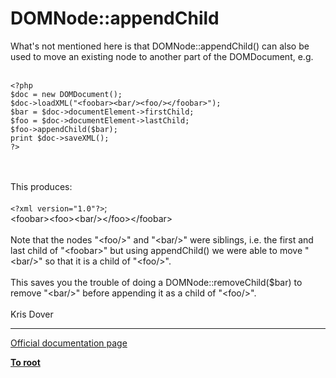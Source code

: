 # DOMNode::appendChild



What&apos;s not mentioned here is that DOMNode::appendChild() can also be used to move an existing node to another part of the DOMDocument, e.g.<br><br>

```
<?php
$doc = new DOMDocument();
$doc->loadXML("<foobar><bar/><foo/></foobar>");
$bar = $doc->documentElement->firstChild;
$foo = $doc->documentElement->lastChild;
$foo->appendChild($bar);
print $doc->saveXML();
?>
```
<br><br>This produces:<br><br>``<?xml version="1.0"?>``;<br>&lt;foobar&gt;&lt;foo&gt;&lt;bar/&gt;&lt;/foo&gt;&lt;/foobar&gt;<br><br>Note that the nodes "&lt;foo/&gt;" and "&lt;bar/&gt;" were siblings, i.e. the first and last child of "&lt;foobar&gt;" but using appendChild() we were able to move "&lt;bar/&gt;" so that it is a child of "&lt;foo/&gt;".<br><br>This saves you the trouble of doing a DOMNode::removeChild($bar) to remove "&lt;bar/&gt;" before appending it as a child of "&lt;foo/&gt;". <br><br>Kris Dover  

---

[Official documentation page](https://www.php.net/manual/en/domnode.appendchild.php)

**[To root](/README.md)**